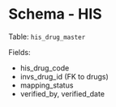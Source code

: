 # Schema - HIS

Table: `his_drug_master`

Fields:
- his_drug_code
- invs_drug_id (FK to drugs)
- mapping_status
- verified_by, verified_date
